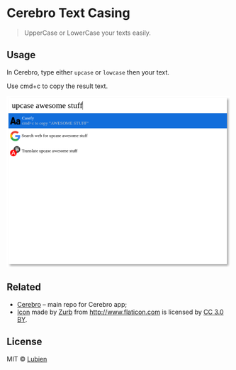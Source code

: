 # Cerebro Text Casing

> UpperCase or LowerCase your texts easily.

## Usage

In Cerebro, type either `upcase` or `lowcase` then your text.

Use <kdb>cmd+c</kbd> to copy the result text.

![](screenshot.png)

## Related

* [Cerebro](http://github.com/KELiON/cerebro) – main repo for Cerebro app;
* [Icon](icon.png) made by [Zurb](http://www.flaticon.com/authors/zurb) from http://www.flaticon.com is licensed by [CC 3.0 BY](http://creativecommons.org/licenses/by/3.0/).

## License

MIT © [Lubien](http://lubien.me)
